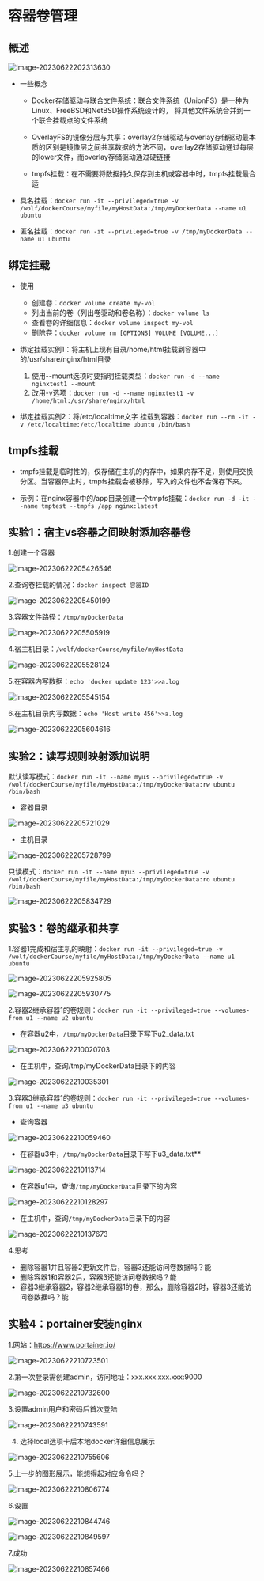 # 容器卷管理

## 概述

![image-20230622202313630](05.容器卷管理/image-20230622202313630.png)

- 一些概念

  - Docker存储驱动与联合文件系统：联合文件系统（UnionFS）是一种为Linux、FreeBSD和NetBSD操作系统设计的， 将其他文件系统合并到一个联合挂载点的文件系统

  - OverlayFS的镜像分层与共享：overlay2存储驱动与overlay存储驱动最本质的区别是镜像层之间共享数据的方法不同，overlay2存储驱动通过每层的lower文件，而overlay存储驱动通过硬链接

  - tmpfs挂载：在不需要将数据持久保存到主机或容器中时，tmpfs挂载最合适

- 具名挂载：`docker run -it --privileged=true -v /wolf/dockerCourse/myfile/myHostData:/tmp/myDockerData --name u1 ubuntu`
- 匿名挂载：`docker run -it --privileged=true -v /tmp/myDockerData --name u1 ubuntu`

## 绑定挂载

- 使用
  - 创建卷：`docker volume create my-vol`
  - 列出当前的卷（列出卷驱动和卷名称）：`docker volume ls`
  - 查看卷的详细信息：`docker volume inspect my-vol`
  - 删除卷：`docker volume rm [OPTIONS] VOLUME [VOLUME...]`

- 绑定挂载实例1：将主机上现有目录/home/html挂载到容器中的/usr/share/nginx/html目录
  1. 使用--mount选项时要指明挂载类型：`docker run -d --name nginxtest1 --mount`
  2. 改用-v选项：`docker run -d --name nginxtest1 -v /home/html:/usr/share/nginx/html`
- 绑定挂载实例2：将/etc/localtime文字 挂载到容器：`docker run --rm -it -v /etc/localtime:/etc/localtime ubuntu /bin/bash`

## tmpfs挂载

- tmpfs挂载是临时性的，仅存储在主机的内存中，如果内存不足，则使用交换分区。当容器停止时，tmpfs挂载会被移除，写入的文件也不会保存下来。

- 示例：在nginx容器中的/app目录创建一个tmpfs挂载：`docker run -d -it --name tmptest --tmpfs /app nginx:latest`

## 实验1：宿主vs容器之间映射添加容器卷

1.创建一个容器

![image-20230622205426546](05.容器卷管理/image-20230622205426546.png)

2.查询卷挂载的情况：`docker inspect 容器ID`

![image-20230622205450199](05.容器卷管理/image-20230622205450199.png)

3.容器文件路径：`/tmp/myDockerData`

![image-20230622205505919](05.容器卷管理/image-20230622205505919.png)

4.宿主机目录：`/wolf/dockerCourse/myfile/myHostData`

![image-20230622205528124](05.容器卷管理/image-20230622205528124.png)

5.在容器内写数据：`echo 'docker update 123'>>a.log`

![image-20230622205545154](05.容器卷管理/image-20230622205545154.png)

6.在主机目录内写数据：`echo 'Host write 456'>>a.log`

![image-20230622205604616](05.容器卷管理/image-20230622205604616.png)

## 实验2：读写规则映射添加说明

默认读写模式：`docker run -it --name myu3 --privileged=true -v /wolf/dockerCourse/myfile/myHostData:/tmp/myDockerData:rw ubuntu /bin/bash`

- 容器目录

![image-20230622205721029](05.容器卷管理/image-20230622205721029.png)

- 主机目录	

![image-20230622205728799](05.容器卷管理/image-20230622205728799.png)

只读模式：`docker run -it --name myu3 --privileged=true -v /wolf/dockerCourse/myfile/myHostData:/tmp/myDockerData:ro ubuntu /bin/bash`

![image-20230622205834729](05.容器卷管理/image-20230622205834729.png)

## 实验3：卷的继承和共享

1.容器1完成和宿主机的映射：`docker run -it --privileged=true -v /wolf/dockerCourse/myfile/myHostData:/tmp/myDockerData --name u1 ubuntu`

![image-20230622205925805](05.容器卷管理/image-20230622205925805.png)

![image-20230622205930775](05.容器卷管理/image-20230622205930775.png)

2.容器2继承容器1的卷规则：`docker run -it --privileged=true --volumes-from u1 --name u2 ubuntu`

- 在容器u2中，`/tmp/myDockerData`目录下写下u2_data.txt

![image-20230622210020703](05.容器卷管理/image-20230622210020703.png)

- 在主机中，查询/tmp/myDockerData目录下的内容

![image-20230622210035301](05.容器卷管理/image-20230622210035301.png)

3.容器3继承容器1的卷规则：`docker run -it --privileged=true --volumes-from u1 --name u3 ubuntu`

- 查询容器

![image-20230622210059460](05.容器卷管理/image-20230622210059460.png)

- 在容器u3中，`/tmp/myDockerData`目录下写下u3_data.txt**

![image-20230622210113714](05.容器卷管理/image-20230622210113714.png)

- 在容器u1中，查询`/tmp/myDockerData`目录下的内容

![image-20230622210128297](05.容器卷管理/image-20230622210128297.png)

- 在主机中，查询`/tmp/myDockerData`目录下的内容

![image-20230622210137673](05.容器卷管理/image-20230622210137673.png)

4.思考

- 删除容器1并且容器2更新文件后，容器3还能访问卷数据吗？能
- 删除容器1和容器2后，容器3还能访问卷数据吗？能
- 容器3继承容器2，容器2继承容器1的卷，那么，删除容器2时，容器3还能访问卷数据吗？能

## 实验4：portainer安装nginx

1.网站：https://www.portainer.io/

![image-20230622210723501](05.容器卷管理/image-20230622210723501.png)

2.第一次登录需创建admin，访问地址：xxx.xxx.xxx.xxx:9000

![image-20230622210732600](05.容器卷管理/image-20230622210732600.png)

3.设置admin用户和密码后首次登陆

![image-20230622210743591](05.容器卷管理/image-20230622210743591.png)

4. 选择local选项卡后本地docker详细信息展示

![image-20230622210755606](05.容器卷管理/image-20230622210755606.png)

5.上一步的图形展示，能想得起对应命令吗？

![image-20230622210806774](05.容器卷管理/image-20230622210806774.png)

6.设置

![image-20230622210844746](05.容器卷管理/image-20230622210844746.png)

![image-20230622210849597](05.容器卷管理/image-20230622210849597.png)

7.成功

![image-20230622210857466](05.容器卷管理/image-20230622210857466.png)
